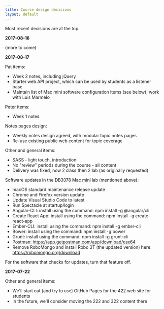 ```yaml
---
title: Course design decisions
layout: default
---
```


Most recent decisions are at the top.

**2017-08-18**

(more to come)

**2017-08-17**

Pat items:
* Week 2 notes, including jQuery
* Starter web API project, which can be used by students as a listener base
* Maintain list of Mac mini software configuration items (see below); work with Luis Marmelo

Peter items:
* Week 1 notes

Notes pages design:
* Weekly notes design agreed, with modular topic notes pages
* Re-use existing public web content for topic coverage 

Other and general items:
* SASS - light touch, introduction
* No "review" periods during the course - all content
* Delivery was fixed, now 2 class then 2 lab (as originally requested)

Software updates in the DB3078 Mac mini lab (mentioned above):
* macOS standard maintenance release update
* Chrome and Firefox version update
* Update Visual Studio Code to latest
* Run Spectacle at startup/login
* Angular-CLI: install using the command: npm install -g @angular/cli
* Create React App: install using the command: npm install -g create-react-app
* Ember-CLI: install using the command: npm install -g ember-cli
* Bower: install using the command: npm install -g bower
* Grunt: install using the command: npm install -g grunt-cli
* Postman: https://app.getpostman.com/app/download/osx64 
* Remove RoboMongo and install Robo 3T (the updated version) here: https://robomongo.org/download

For the software that checks for updates, turn that feature off.

**2017-07-22**

Other and general items:
* We'll start out (and try to use) GitHub Pages for the 422 web site for students
* In the future, we'll consider moving the 222 and 322 content there
